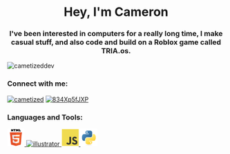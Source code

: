 <h1 align="center">Hey, I'm Cameron</h1>
<h3 align="center">I've been interested in computers for a really long time, I make casual stuff, and also code and build on a Roblox game called TRIA.os.</h3>

<p align="left"> <img src="https://komarev.com/ghpvc/?username=cametizeddev&label=Profile%20views&color=0e75b6&style=flat" alt="cametizeddev" /> </p>

<h3 align="left">Connect with me:</h3>
<p align="left">
<a href="https://www.youtube.com/c/cametized" target="blank"><img align="center" src="https://raw.githubusercontent.com/rahuldkjain/github-profile-readme-generator/master/src/images/icons/Social/youtube.svg" alt="cametized" height="30" width="40" /></a>
<a href="https://discord.gg/834Xp5fJXP" target="blank"><img align="center" src="https://raw.githubusercontent.com/rahuldkjain/github-profile-readme-generator/master/src/images/icons/Social/discord.svg" alt="834Xp5fJXP" height="30" width="40" /></a>
</p>

<h3 align="left">Languages and Tools:</h3>
<p align="left"> <a href="https://www.w3.org/html/" target="_blank" rel="noreferrer"> <img src="https://raw.githubusercontent.com/devicons/devicon/master/icons/html5/html5-original-wordmark.svg" alt="html5" width="40" height="40"/> </a> <a href="https://www.adobe.com/in/products/illustrator.html" target="_blank" rel="noreferrer"> <img src="https://www.vectorlogo.zone/logos/adobe_illustrator/adobe_illustrator-icon.svg" alt="illustrator" width="40" height="40"/> </a> <a href="https://developer.mozilla.org/en-US/docs/Web/JavaScript" target="_blank" rel="noreferrer"> <img src="https://raw.githubusercontent.com/devicons/devicon/master/icons/javascript/javascript-original.svg" alt="javascript" width="40" height="40"/> </a> <a href="https://www.python.org" target="_blank" rel="noreferrer"> <img src="https://raw.githubusercontent.com/devicons/devicon/master/icons/python/python-original.svg" alt="python" width="40" height="40"/> </a> </p>
